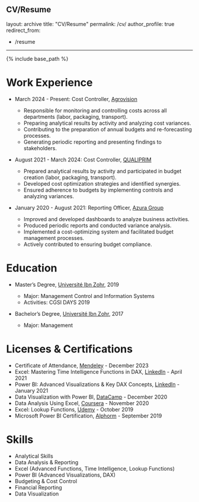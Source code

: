 CV/Resume
---
layout: archive
title: "CV/Resume"
permalink: /cv/
author_profile: true
redirect_from:
  - /resume
---

{% include base_path %}

Work Experience
======
* March 2024 - Present: Cost Controller, [Agrovision](https://www.agrovision.com)
  * Responsible for monitoring and controlling costs across all departments (labor, packaging, transport).
  * Preparing analytical results by activity and analyzing cost variances.
  * Contributing to the preparation of annual budgets and re-forecasting processes.
  * Generating periodic reporting and presenting findings to stakeholders.

* August 2021 - March 2024: Cost Controller, [QUALIPRIM](https://www.qualiprim.com)
  * Prepared analytical results by activity and participated in budget creation (labor, packaging, transport).
  * Developed cost optimization strategies and identified synergies.
  * Ensured adherence to budgets by implementing controls and analyzing variances.

* January 2020 - August 2021: Reporting Officer, [Azura Group](https://www.azuragroup.com)
  * Improved and developed dashboards to analyze business activities.
  * Produced periodic reports and conducted variance analysis.
  * Implemented a cost-optimizing system and facilitated budget management processes.
  * Actively contributed to ensuring budget compliance.

Education
======
* Master’s Degree, [Université Ibn Zohr](https://www.uiz.ac.ma/), 2019
  * Major: Management Control and Information Systems
  * Activities: CGSI DAYS 2019

* Bachelor’s Degree, [Université Ibn Zohr](https://www.uiz.ac.ma/), 2017
  * Major: Management

Licenses & Certifications
======
* Certificate of Attendance, [Mendeley](https://www.mendeley.com/) - December 2023
* Excel: Mastering Time Intelligence Functions in DAX, [LinkedIn](https://www.linkedin.com/learning/) - April 2021
* Power BI: Advanced Visualizations & Key DAX Concepts, [LinkedIn](https://www.linkedin.com/learning/) - January 2021
* Data Visualization with Power BI, [DataCamp](https://www.datacamp.com/) - December 2020
* Data Analysis Using Excel, [Coursera](https://www.coursera.org/) - November 2020
* Excel: Lookup Functions, [Udemy](https://www.udemy.com/) - October 2019
* Microsoft Power BI Certification, [Alphorm](https://www.alphorm.com/) - September 2019

Skills
======
* Analytical Skills
* Data Analysis & Reporting
* Excel (Advanced Functions, Time Intelligence, Lookup Functions)
* Power BI (Advanced Visualizations, DAX)
* Budgeting & Cost Control
* Financial Reporting
* Data Visualization

